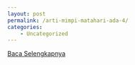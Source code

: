 ```yaml
---
layout: post
permalink: /arti-mimpi-matahari-ada-4/
categories:
    - Uncategorized
---
```


[Baca Selengkapnya](/03)